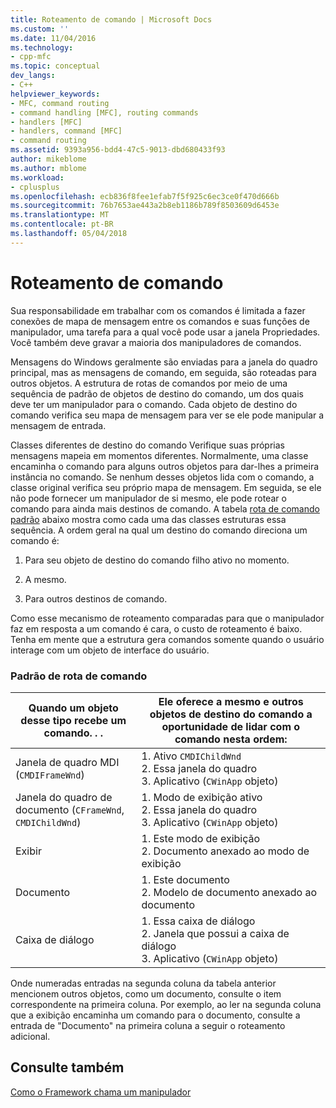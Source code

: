 ```yaml
---
title: Roteamento de comando | Microsoft Docs
ms.custom: ''
ms.date: 11/04/2016
ms.technology:
- cpp-mfc
ms.topic: conceptual
dev_langs:
- C++
helpviewer_keywords:
- MFC, command routing
- command handling [MFC], routing commands
- handlers [MFC]
- handlers, command [MFC]
- command routing
ms.assetid: 9393a956-bdd4-47c5-9013-dbd680433f93
author: mikeblome
ms.author: mblome
ms.workload:
- cplusplus
ms.openlocfilehash: ecb836f8fee1efab7f5f925c6ec3ce0f470d666b
ms.sourcegitcommit: 76b7653ae443a2b8eb1186b789f8503609d6453e
ms.translationtype: MT
ms.contentlocale: pt-BR
ms.lasthandoff: 05/04/2018
---
```

# <a name="command-routing"></a>Roteamento de comando
Sua responsabilidade em trabalhar com os comandos é limitada a fazer conexões de mapa de mensagem entre os comandos e suas funções de manipulador, uma tarefa para a qual você pode usar a janela Propriedades. Você também deve gravar a maioria dos manipuladores de comandos.  
  
 Mensagens do Windows geralmente são enviadas para a janela do quadro principal, mas as mensagens de comando, em seguida, são roteadas para outros objetos. A estrutura de rotas de comandos por meio de uma sequência de padrão de objetos de destino do comando, um dos quais deve ter um manipulador para o comando. Cada objeto de destino do comando verifica seu mapa de mensagem para ver se ele pode manipular a mensagem de entrada.  
  
 Classes diferentes de destino do comando Verifique suas próprias mensagens mapeia em momentos diferentes. Normalmente, uma classe encaminha o comando para alguns outros objetos para dar-lhes a primeira instância no comando. Se nenhum desses objetos lida com o comando, a classe original verifica seu próprio mapa de mensagem. Em seguida, se ele não pode fornecer um manipulador de si mesmo, ele pode rotear o comando para ainda mais destinos de comando. A tabela [rota de comando padrão](#_core_standard_command_route) abaixo mostra como cada uma das classes estruturas essa sequência. A ordem geral na qual um destino do comando direciona um comando é:  
  
1.  Para seu objeto de destino do comando filho ativo no momento.  
  
2.  A mesmo.  
  
3.  Para outros destinos de comando.  
  
 Como esse mecanismo de roteamento comparadas para que o manipulador faz em resposta a um comando é cara, o custo de roteamento é baixo. Tenha em mente que a estrutura gera comandos somente quando o usuário interage com um objeto de interface do usuário.  
  
### <a name="_core_standard_command_route"></a> Padrão de rota de comando  
  
|Quando um objeto desse tipo recebe um comando. . .|Ele oferece a mesmo e outros objetos de destino do comando a oportunidade de lidar com o comando nesta ordem:|  
|----------------------------------------------------------|-----------------------------------------------------------------------------------------------------|  
|Janela de quadro MDI (`CMDIFrameWnd`)|1.  Ativo `CMDIChildWnd`<br />2.  Essa janela do quadro<br />3.  Aplicativo (`CWinApp` objeto)|  
|Janela do quadro de documento (`CFrameWnd`, `CMDIChildWnd`)|1.  Modo de exibição ativo<br />2.  Essa janela do quadro<br />3.  Aplicativo (`CWinApp` objeto)|  
|Exibir|1.  Este modo de exibição<br />2.  Documento anexado ao modo de exibição|  
|Documento|1.  Este documento<br />2.  Modelo de documento anexado ao documento|  
|Caixa de diálogo|1.  Essa caixa de diálogo<br />2.  Janela que possui a caixa de diálogo<br />3.  Aplicativo (`CWinApp` objeto)|  
  
 Onde numeradas entradas na segunda coluna da tabela anterior mencionem outros objetos, como um documento, consulte o item correspondente na primeira coluna. Por exemplo, ao ler na segunda coluna que a exibição encaminha um comando para o documento, consulte a entrada de "Documento" na primeira coluna a seguir o roteamento adicional.  
  
## <a name="see-also"></a>Consulte também  
 [Como o Framework chama um manipulador](../mfc/how-the-framework-calls-a-handler.md)

